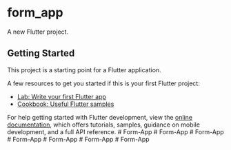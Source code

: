 # form_app

A new Flutter project.

## Getting Started

This project is a starting point for a Flutter application.

A few resources to get you started if this is your first Flutter project:

- [Lab: Write your first Flutter app](https://docs.flutter.dev/get-started/codelab)
- [Cookbook: Useful Flutter samples](https://docs.flutter.dev/cookbook)

For help getting started with Flutter development, view the
[online documentation](https://docs.flutter.dev/), which offers tutorials,
samples, guidance on mobile development, and a full API reference.
#   F o r m - A p p  
 #   F o r m - A p p  
 #   F o r m - A p p  
 #   F o r m - A p p  
 #   F o r m - A p p  
 #   F o r m - A p p  
 #   F o r m - A p p  
 